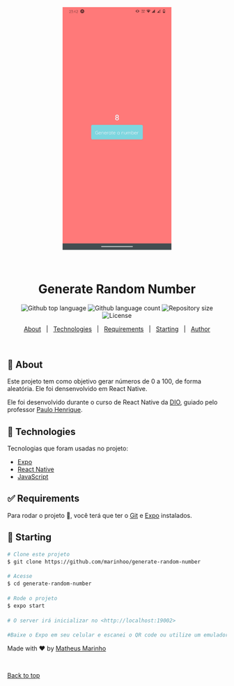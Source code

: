 <div align="center" id="top"> 
  <img src="src/img/screen.png" alt="Generate Random Number" width='250px' />

  &#xa0;

  <!-- <a href="https://{{app_url}}.netlify.app">Demo</a> -->
</div>

<h1 align="center">Generate Random Number</h1>

<p align="center">
  <img alt="Github top language" src="https://img.shields.io/github/languages/top/marinhoo/generate-random-number?color=56BEB8&style=for-the-badge">

  <img alt="Github language count" src="https://img.shields.io/github/languages/count/marinhoo/generate-random-number?color=56BEB8&style=for-the-badge">

  <img alt="Repository size" src="https://img.shields.io/github/repo-size/marinhoo/generate-random-number?color=56BEB8&style=for-the-badge">

  <img alt="License" src="https://img.shields.io/github/license/marinhoo/generate-random-number?color=56BEB8&style=for-the-badge">


  <!-- <img alt="Github issues" src="https://img.shields.io/github/issues/{{github}}/{{repository}}?color=56BEB8" /> -->

  <!-- <img alt="Github forks" src="https://img.shields.io/github/forks/{{github}}/{{repository}}?color=56BEB8" /> -->

  <!-- <img alt="Github stars" src="https://img.shields.io/github/stars/{{github}}/{{repository}}?color=56BEB8" /> -->
</p>

<p align="center">
  <a href="#dart-about">About</a> &#xa0; | &#xa0; 
  <a href="#rocket-technologies">Technologies</a> &#xa0; | &#xa0;
  <a href="#white_check_mark-requirements">Requirements</a> &#xa0; | &#xa0;
  <a href="#checkered_flag-starting">Starting</a> &#xa0; | &#xa0;
  <!--<a href="#memo-license">License</a> &#xa0; | &#xa0;-->
  <a href="https://github.com/{{github}}" target="_blank">Author</a>
</p>

<br>

## :dart: About ##

Este projeto tem como objetivo gerar números de 0 a 100, de forma aleatória. Ele foi densenvolvido em React Native.

Ele foi desenvolvido durante o curso de React Native da <a href="https://web.dio.me/">DIO</a>, guiado pelo professor <a href="https://github.com/pablohdev">Paulo Henrique</a>.


## :rocket: Technologies ##

Tecnologias que foram usadas no projeto:

- [Expo](https://expo.io/)
- [React Native](https://reactnative.dev/)
- [JavaScript](https://www.javascript.com/)

## :white_check_mark: Requirements ##

Para rodar o projeto :checkered_flag:, você terá que ter o [Git](https://git-scm.com) e [Expo](https://expo.io/) instalados.

## :checkered_flag: Starting ##

```bash
# Clone este projeto
$ git clone https://github.com/marinhoo/generate-random-number

# Acesse
$ cd generate-random-number

# Rode o projeto
$ expo start

# O server irá inicializar no <http://localhost:19002>

#Baixe o Expo em seu celular e escanei o QR code ou utilize um emulador em sua máquina
```

<!--## :memo: License ##

This project is under license from MIT. For more details, see the [LICENSE](LICENSE.md) file.
-->

Made with :heart: by <a href="https://github.com/marinhoo" target="_blank">Matheus Marinho</a>

&#xa0;

<a href="#top">Back to top</a>